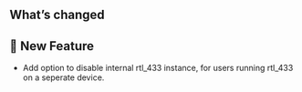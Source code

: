 ## What’s changed

## 🎉 New Feature

- Add option to disable internal rtl_433 instance, for users running rtl_433 on a seperate device.
